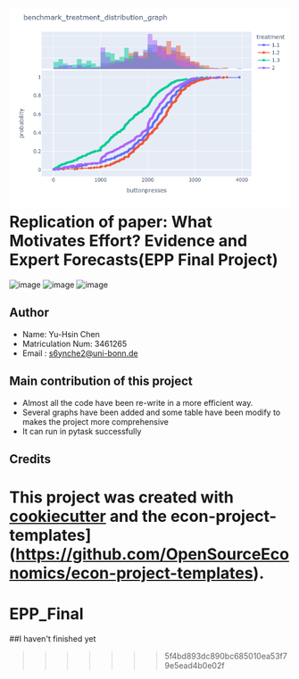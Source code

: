![image](https://github.com/YH-Chen1225/EPP_Final/blob/master/src/benchmark_treatment.png)
Replication of paper: What Motivates Effort? Evidence and Expert Forecasts(EPP Final Project)
=========

![image](https://img.shields.io/badge/Language-Python-brightgreen)
![image](https://img.shields.io/badge/Version-3.11-yellowgreen)
![image](https://img.shields.io/badge/Kernel-epp__final-orange)

## Author
- Name: Yu-Hsin Chen  
- Matriculation Num: 3461265
- Email : s6ynche2@uni-bonn.de 

## Main contribution of this project
- Almost all the code have been re-write in a more efficient way.
- Several graphs have been added and some table have been modify to makes the project more comprehensive
- It can run in pytask successfully




## Credits

This project was created with [cookiecutter](https://github.com/audreyr/cookiecutter)
and the
econ-project-templates](https://github.com/OpenSourceEconomics/econ-project-templates).
=======
# EPP_Final
##I haven't finished yet
>>>>>>> 5f4bd893dc890bc685010ea53f79e5ead4b0e02f
